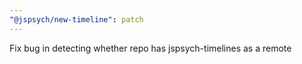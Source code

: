 ```yaml
---
"@jspsych/new-timeline": patch
---
```


Fix bug in detecting whether repo has jspsych-timelines as a remote
